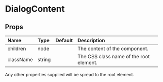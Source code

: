 DialogContent
=============



Props
-----

| Name | Type | Default | Description |
|:-----|:-----|:--------|:------------|
| children | node |  | The content of the component. |
| className | string |  | The CSS class name of the root element. |

Any other properties supplied will be spread to the root element.
